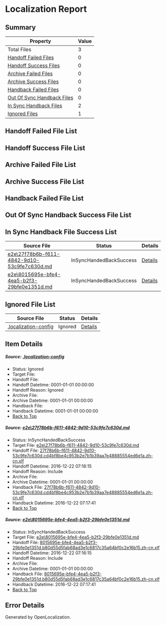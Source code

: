 # <a name='report-top'></a> Localization Report

## Summary
 Property | Value 
 -------- | ----- 
 Total Files | 3
[ Handoff Failed Files ](#handoff-failed-list)| 0
[ Handoff Success Files ](#handoff-success-list)| 0
[ Archive Failed Files ](#archive-failed-list)| 0
[ Archive Success Files ](#archive-success-list)| 0
[ Handback Failed Files ](#handback-failed-list)| 0
[ Out Of Sync Handback Files ](#outofsync-handback-success-list)| 0
[ In Sync Handback Files ](#insync-handback-success-list)| 2
[ Ignored Files ](#ignored-list)| 1

## <a name='handoff-failed-list'></a> Handoff Failed File List

## <a name='handoff-success-list'></a> Handoff Success File List

## <a name='archive-failed-list'></a> Archive Failed File List

## <a name='archive-success-list'></a> Archive Success File List

## <a name='handback-failed-list'></a> Handback Failed File List

## <a name='outofsync-handback-success-list'></a> Out Of Sync Handback Success File List

## <a name='insync-handback-success-list'></a> In Sync Handback File Success List
 Source File | Status | Details 
 ----------- | ------ | ------- 
 [e2e\27f78b6b-f611-4842-9d10-53c9fe7c630d.md](https://github.com/OpenLocalizationTestOrg/ol-test0/blob/c65a9f60c3d924574741bfae91b601b0fe3b83b7/e2e/27f78b6b-f611-4842-9d10-53c9fe7c630d.md) | InSyncHandedBackSuccess | [Details](#d687f1804b8fe0a9a302c996f047fdb04bca30a21)
 [e2e\8015695e-bfe4-4ea5-b2f3-29bfe0e1351d.md](https://github.com/OpenLocalizationTestOrg/ol-test0/blob/c65a9f60c3d924574741bfae91b601b0fe3b83b7/e2e/8015695e-bfe4-4ea5-b2f3-29bfe0e1351d.md) | InSyncHandedBackSuccess | [Details](#365f95534e305da54e31766abbbc8374e37e54622)

## <a name='ignored-list'></a> Ignored File List
 Source File | Status | Details 
 ----------- | ------ | ------- 
 [.localization-config](https://github.com/OpenLocalizationTestOrg/ol-test0/blob/c65a9f60c3d924574741bfae91b601b0fe3b83b7/.localization-config) | Ignored | [Details](#c268a05ecaa7ec85942ed632c29928ee5bd6da8d0)

## Item Details
##### <a name='c268a05ecaa7ec85942ed632c29928ee5bd6da8d0'></a> Source: [.localization-config](https://github.com/OpenLocalizationTestOrg/ol-test0/blob/c65a9f60c3d924574741bfae91b601b0fe3b83b7/.localization-config)
* Status: Ignored
* Target File: 
* Handoff File: 
* Handoff Datetime: 0001-01-01 00:00:00
* Handoff Reason: Ignored
* Archive File: 
* Archive Datetime: 0001-01-01 00:00:00
* Handback File: 
* Handback Datetime: 0001-01-01 00:00:00
* [Back to Top](#report-top)

##### <a name='d687f1804b8fe0a9a302c996f047fdb04bca30a21'></a> Source: [e2e\27f78b6b-f611-4842-9d10-53c9fe7c630d.md](https://github.com/OpenLocalizationTestOrg/ol-test0/blob/c65a9f60c3d924574741bfae91b601b0fe3b83b7/e2e/27f78b6b-f611-4842-9d10-53c9fe7c630d.md)
* Status: InSyncHandedBackSuccess
* Target File: [e2e\27f78b6b-f611-4842-9d10-53c9fe7c630d.md](https://github.com/OpenLocalizationTestOrg/ol-test0-zhcn/blob/5bcd31f98deec3149d6fcfcb4ec215af31c5d9ec/e2e/27f78b6b-f611-4842-9d10-53c9fe7c630d.md)
* Handoff File: [27f78b6b-f611-4842-9d10-53c9fe7c630d.cd4bf8be4c953b2e7b1b39aa7e48885554ed6e1a.zh-cn.xlf](https://github.com/OpenLocalizationTestOrg/ol-test0-handoff/blob/cf54060f62514bd0c20e280af77ea0516c9ef442/ol-handoff/OpenLocalizationTestOrg/ol-test0-zhcn/shujia/ht/27f78b6b-f611-4842-9d10-53c9fe7c630d.cd4bf8be4c953b2e7b1b39aa7e48885554ed6e1a.zh-cn.xlf)
* Handoff Datetime: 2016-12-22 07:16:15
* Handoff Reason: Include
* Archive File: 
* Archive Datetime: 0001-01-01 00:00:00
* Handback File: [27f78b6b-f611-4842-9d10-53c9fe7c630d.cd4bf8be4c953b2e7b1b39aa7e48885554ed6e1a.zh-cn.xlf](https://github.com/OpenLocalizationTestOrg/ol-test0-handback/blob/fbc635d491cc74fb7edc1883edf5687e3a2c18d9/ol-handback/OpenLocalizationTestOrg/ol-test0-zhcn/shujia/ht/27f78b6b-f611-4842-9d10-53c9fe7c630d.cd4bf8be4c953b2e7b1b39aa7e48885554ed6e1a.zh-cn.xlf)
* Handback Datetime: 2016-12-22 07:17:41
* [Back to Top](#report-top)

##### <a name='365f95534e305da54e31766abbbc8374e37e54622'></a> Source: [e2e\8015695e-bfe4-4ea5-b2f3-29bfe0e1351d.md](https://github.com/OpenLocalizationTestOrg/ol-test0/blob/c65a9f60c3d924574741bfae91b601b0fe3b83b7/e2e/8015695e-bfe4-4ea5-b2f3-29bfe0e1351d.md)
* Status: InSyncHandedBackSuccess
* Target File: [e2e\8015695e-bfe4-4ea5-b2f3-29bfe0e1351d.md](https://github.com/OpenLocalizationTestOrg/ol-test0-zhcn/blob/5bcd31f98deec3149d6fcfcb4ec215af31c5d9ec/e2e/8015695e-bfe4-4ea5-b2f3-29bfe0e1351d.md)
* Handoff File: [8015695e-bfe4-4ea5-b2f3-29bfe0e1351d.b80d55d5fab68ad3e1c6817c35a64bf0c2e16b15.zh-cn.xlf](https://github.com/OpenLocalizationTestOrg/ol-test0-handoff/blob/cf54060f62514bd0c20e280af77ea0516c9ef442/ol-handoff/OpenLocalizationTestOrg/ol-test0-zhcn/shujia/ht/8015695e-bfe4-4ea5-b2f3-29bfe0e1351d.b80d55d5fab68ad3e1c6817c35a64bf0c2e16b15.zh-cn.xlf)
* Handoff Datetime: 2016-12-22 07:16:15
* Handoff Reason: Include
* Archive File: 
* Archive Datetime: 0001-01-01 00:00:00
* Handback File: [8015695e-bfe4-4ea5-b2f3-29bfe0e1351d.b80d55d5fab68ad3e1c6817c35a64bf0c2e16b15.zh-cn.xlf](https://github.com/OpenLocalizationTestOrg/ol-test0-handback/blob/fbc635d491cc74fb7edc1883edf5687e3a2c18d9/ol-handback/OpenLocalizationTestOrg/ol-test0-zhcn/shujia/ht/8015695e-bfe4-4ea5-b2f3-29bfe0e1351d.b80d55d5fab68ad3e1c6817c35a64bf0c2e16b15.zh-cn.xlf)
* Handback Datetime: 2016-12-22 07:17:41
* [Back to Top](#report-top)


## Error Details

Generated by OpenLocalization.

